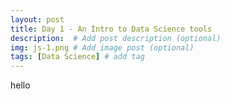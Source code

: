 ```yaml
---
layout: post
title: Day 1 - An Intro to Data Science tools
description:  # Add post description (optional)
img: js-1.png # Add image post (optional)
tags: [Data Science] # add tag
---
```

hello
